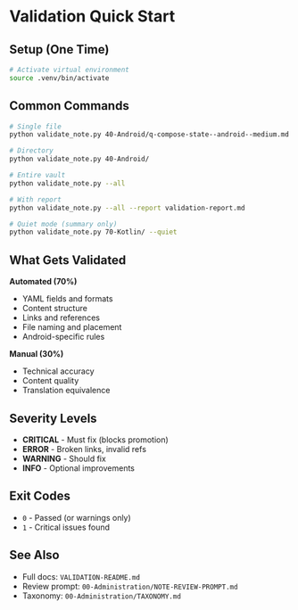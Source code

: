 # Validation Quick Start

## Setup (One Time)

```bash
# Activate virtual environment
source .venv/bin/activate
```

## Common Commands

```bash
# Single file
python validate_note.py 40-Android/q-compose-state--android--medium.md

# Directory
python validate_note.py 40-Android/

# Entire vault
python validate_note.py --all

# With report
python validate_note.py --all --report validation-report.md

# Quiet mode (summary only)
python validate_note.py 70-Kotlin/ --quiet
```

## What Gets Validated

**Automated (70%)**
- YAML fields and formats
- Content structure
- Links and references
- File naming and placement
- Android-specific rules

**Manual (30%)**
- Technical accuracy
- Content quality
- Translation equivalence

## Severity Levels

- **CRITICAL** - Must fix (blocks promotion)
- **ERROR** - Broken links, invalid refs
- **WARNING** - Should fix
- **INFO** - Optional improvements

## Exit Codes

- `0` - Passed (or warnings only)
- `1` - Critical issues found

## See Also

- Full docs: `VALIDATION-README.md`
- Review prompt: `00-Administration/NOTE-REVIEW-PROMPT.md`
- Taxonomy: `00-Administration/TAXONOMY.md`
